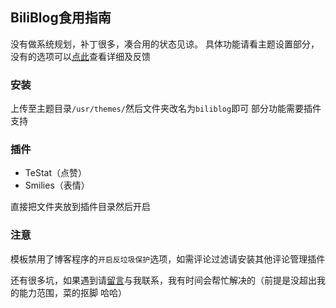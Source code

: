 ## BiliBlog食用指南
没有做系统规划，补丁很多，凑合用的状态见谅。
具体功能请看主题设置部分，没有的选项可以[点此](https://blog.menhood.wang/archives/BiliBlog.html)查看详细及反馈

### 安装
上传至主题目录`/usr/themes/`然后文件夹改名为`biliblog`即可
部分功能需要插件支持
### 插件

* TeStat（点赞）
* Smilies（表情）

直接把文件夹放到插件目录然后开启

### 注意
模板禁用了博客程序的`开启反垃圾保护`选项，如需评论过滤请安装其他评论管理插件

还有很多坑，如果遇到请[留言](https://blog.menhood.wang/archives/BiliBlog.html#comments)与我联系，我有时间会帮忙解决的（前提是没超出我的能力范围，菜的抠脚 哈哈）

